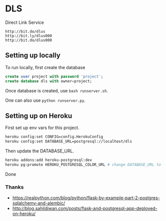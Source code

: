 # DLS

Direct Link Service

```
http://bit.do/dlus
http://bit.ly/dlus000
http://bit.do/dlus000
```


## Setting up locally

To run locally, first create the database

```sql
create user project with password 'project';
create database dls with owner=project;
```
Once database is created, use `bash runserver.sh`.

One can also use `python runserver.py`.


## Setting up on Heroku

First set up env vars for this project.

```bash
heroku config:set CONFIG=config.HerokuConfig 
heroku config:set DATABASE_URL=postgresql://localhost/dls 
```

Then update the DATABASE_URL.

```bash
heroku addons:add heroku-postgresql:dev
heroku pg:promote HEROKU_POSTGRESQL_COLOR_URL # change DATABASE_URL to heroku's database
```

Done


### Thanks

* https://realpython.com/blog/python/flask-by-example-part-2-postgres-sqlalchemy-and-alembic/
* http://blog.sahildiwan.com/posts/flask-and-postgresql-app-deployed-on-heroku/
